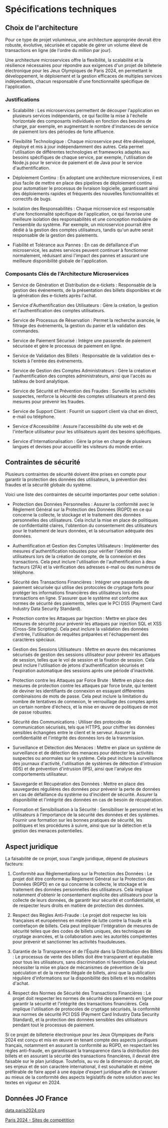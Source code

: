 # Spécifications techniques

## Choix de l'architecture

Pour ce type de projet volumineux, une architecture appropriée devrait être robuste, évolutive, sécurisée et capable de gérer un volume élevé de transactions en ligne (de l'ordre du million par jour).

Une architecture microservices offre la flexibilité, la scalabilité et la résilience nécessaires pour répondre aux exigences d'un projet de billeterie électronique pour les Jeux Olympiques de Paris 2024, en permettant le développement, le déploiement et la gestion efficaces de multiples services indépendants, chacun responsable d'une fonctionnalité spécifique de l'application.

### Justifications

- Scalabilité : Les microservices permettent de découper l'application en plusieurs services indépendants, ce qui facilite la mise à l'échelle horizontale des composants individuels en fonction des besoins de charge, par exemple, en augmentant le nombre d'instances de service de paiement lors des périodes de forte affluence.

- Flexibilité Technologique : Chaque microservice peut être développé, déployé et mis à jour indépendamment des autres. Cela permet l'utilisation de différentes technologies et frameworks adaptés aux besoins spécifiques de chaque service, par exemple, l'utilisation de Node.js pour le service de paiement et de Java pour le service d'authentification.

- Déploiement Continu : En adoptant une architecture microservices, il est plus facile de mettre en place des pipelines de déploiement continu pour automatiser le processus de livraison logicielle, garantissant ainsi des déploiements rapides et fréquents des nouvelles fonctionnalités et correctifs de bugs.

- Isolation des Responsabilités : Chaque microservice est responsable d'une fonctionnalité spécifique de l'application, ce qui favorise une meilleure isolation des responsabilités et une conception modulaire de l'ensemble du système. Par exemple, un microservice pourrait être dédié à la gestion des comptes utilisateurs, tandis qu'un autre serait responsable de la gestion des paiements.

- Fiabilité et Tolérance aux Pannes : En cas de défaillance d'un microservice, les autres services peuvent continuer à fonctionner normalement, réduisant ainsi l'impact des pannes et assurant une meilleure disponibilité globale de l'application.

### Composants Clés de l'Architecture Microservices

- Service de Génération et Distribution de e-tickets : Responsable de la gestion des événements, de la présentation des billets disponibles et de la génération des e-tickets après l'achat.

- Service d'Authentification des Utilisateurs : Gère la création, la gestion et l'authentification des comptes utilisateurs.

- Service de Processus de Réservation : Permet la recherche avancée, le filtrage des événements, la gestion du panier et la validation des commandes.

- Service de Paiement Sécurisé : Intègre une passerelle de paiement sécurisée et gère le processus de paiement en ligne.

- Service de Validation des Billets : Responsable de la validation des e-tickets à l'entrée des événements.

- Service de Gestion des Comptes Administrateurs : Gère la création et l'authentification des comptes administrateurs, ainsi que l'accès au tableau de bord analytique.

- Service de Sécurité et Prévention des Fraudes : Surveille les activités suspectes, renforce la sécurité des comptes utilisateurs et prend des mesures pour prévenir les fraudes.

- Service de Support Client : Fournit un support client via chat en direct, e-mail ou téléphone.

- Service d'Accessibilité : Assure l'accessibilité du site web et de l'interface utilisateur pour les utilisateurs ayant des besoins spécifiques.

- Service d'Internationalisation : Gère la prise en charge de plusieurs langues et devises pour accueillir les visiteurs du monde entier.

## Contraintes de sécurité

Plusieurs contraintes de sécurité doivent être prises en compte pour garantir la protection des données des utilisateurs, la prévention des fraudes et la sécurité globale du système. 

Voici une liste des contraintes de sécurité importantes pour cette solution :

- Protection des Données Personnelles : Assurer la conformité avec le Règlement Général sur la Protection des Données (RGPD) en ce qui concerne la collecte, le stockage et le traitement des données personnelles des utilisateurs. Cela inclut la mise en place de politiques de confidentialité claires, l'obtention du consentement des utilisateurs pour le traitement de leurs données, et la sécurisation adéquate des données.

- Authentification et Gestion des Comptes Utilisateurs : Implémenter des mesures d'authentification robustes pour vérifier l'identité des utilisateurs lors de la création de compte, de la connexion et des transactions. Cela peut inclure l'utilisation de l'authentification à deux facteurs (2FA) et la vérification des adresses e-mail ou des numéros de téléphone.

- Sécurité des Transactions Financières : Intégrer une passerelle de paiement sécurisée qui utilise des protocoles de cryptage forts pour protéger les informations financières des utilisateurs lors des transactions en ligne. S'assurer que le système est conforme aux normes de sécurité des paiements, telles que le PCI DSS (Payment Card Industry Data Security Standard).

- Protection contre les Attaques par Injection : Mettre en place des mesures de sécurité pour prévenir les attaques par injection SQL et XSS (Cross-Site Scripting). Cela peut inclure la validation des données d'entrée, l'utilisation de requêtes préparées et l'échappement des caractères spéciaux.

- Gestion des Sessions Utilisateurs : Mettre en œuvre des mécanismes sécurisés de gestion des sessions utilisateur pour prévenir les attaques de session, telles que le vol de session et la fixation de session. Cela peut inclure l'utilisation de jetons d'authentification sécurisés et l'expiration automatique des sessions après une période d'inactivité.

- Protection contre les Attaques par Force Brute : Mettre en place des mesures de protection contre les attaques par force brute, qui tentent de deviner les identifiants de connexion en essayant différentes combinaisons de mots de passe. Cela peut inclure la limitation du nombre de tentatives de connexion, le verrouillage des comptes après un certain nombre d'échecs, et la mise en œuvre de politiques de mot de passe robustes.

- Sécurité des Communications : Utiliser des protocoles de communication sécurisés, tels que HTTPS, pour chiffrer les données sensibles échangées entre le client et le serveur. Assurer la confidentialité et l'intégrité des données lors de la transmission.

- Surveillance et Détection des Menaces : Mettre en place un système de surveillance et de détection des menaces pour détecter les activités suspectes ou anormales sur le système. Cela peut inclure la surveillance des journaux d'activité, l'utilisation de systèmes de détection d'intrusion (IDS) et de prévention d'intrusion (IPS), ainsi que l'analyse des comportements utilisateur.

- Sauvegarde et Récupération des Données : Mettre en place des sauvegardes régulières des données pour prévenir la perte de données en cas de défaillance du système ou d'incident de sécurité. Assurer la disponibilité et l'intégrité des données en cas de besoin de récupération.

- Formation et Sensibilisation à la Sécurité : Sensibiliser le personnel et les utilisateurs à l'importance de la sécurité des données et des systèmes. Fournir une formation sur les bonnes pratiques de sécurité, les politiques et les procédures à suivre, ainsi que sur la détection et la gestion des menaces potentielles.

## Aspect juridique

La faisabilité de ce projet, sous l'angle juridique, dépend de plusieurs facteurs:

1. Conformité aux Règlementations sur la Protection des Données : Le projet doit être conforme au Règlement Général sur la Protection des Données (RGPD) en ce qui concerne la collecte, le stockage et le traitement des données personnelles des utilisateurs. Cela implique notamment d'obtenir le consentement explicite des utilisateurs pour la collecte de leurs données, de garantir leur sécurité et confidentialité, et de respecter leurs droits en matière de protection des données.

2. Respect des Règles Anti-Fraude : Le projet doit respecter les lois françaises et européennes en matière de lutte contre la fraude et la contrefaçon de billets. Cela peut impliquer l'intégration de mesures de sécurité telles que des codes de billets uniques, des techniques de cryptage avancées, et la collaboration avec les autorités compétentes pour prévenir et sanctionner les activités frauduleuses.

3. Garantie de la Transparence et de l'Équité dans la Distribution des Billets : Le processus de vente des billets doit être transparent et équitable pour tous les utilisateurs, sans discrimination ni favoritisme. Cela peut nécessiter la mise en place de mécanismes de prévention de la spéculation et de la revente illégale de billets, ainsi que la publication régulière d'informations sur la disponibilité des billets et les modalités d'achat.

4. Respect des Normes de Sécurité des Transactions Financières : Le projet doit respecter les normes de sécurité des paiements en ligne pour garantir la sécurité et l'intégrité des transactions financières. Cela implique l'utilisation de protocoles de cryptage sécurisés, la conformité aux normes de sécurité PCI DSS (Payment Card Industry Data Security Standard), et la protection des données sensibles des utilisateurs pendant tout le processus de paiement.

Si ce projet de billeterie électronique pour les Jeux Olympiques de Paris 2024 est conçu et mis en œuvre en tenant compte des aspects juridiques français, notamment en assurant la conformité au RGPD, en respectant les règles anti-fraude, en garantissant la transparence dans la distribution des billets et en assurant la sécurité des transactions financières, il devrait être faisable sur le plan juridique. Toutefois, au vu de la dimension du projet, de ses enjeux et de son caractère international, il est souhaitable et même préférable de faire appel à une équipe d'expert juridique afin de s'assurer au mieux de la conformité des aspects legislatifs de notre solution avec les textes en vigueur en 2024.

## Données JO France

[data.paris2024.org](https://data.paris2024.org/pages/accueil/)

[Paris 2024 - Sites de compétition](https://data.paris2024.org/explore/dataset/paris-2024-sites-de-competition/information/)
